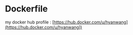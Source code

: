 # Dockerfile
my docker hub profile : [https://hub.docker.com/u/hyanwang](https://hub.docker.com/u/hyanwang])